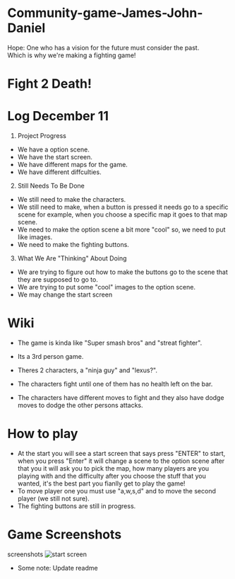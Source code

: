 # Community-game-James-John-Daniel
Hope: One who has a vision for the future must consider the past.
<br>
Which is why we're making a fighting game!<br>

# Fight 2 Death!

# Log December 11
1. Project Progress
- We have a option scene.
- We have the start screen.
- We have different maps for the game.
- We have different diffculties.


2. Still Needs To Be Done
- We still need to make the characters.
- We still need to make, when a button is pressed it needs go to a specific scene for example, when you choose a specific map it goes to that map scene.
- We need to make the option scene a bit more "cool" so, we need to put like images.
- We need to make the fighting buttons.

3. What We Are "Thinking" About Doing
- We are trying to figure out how to make the buttons go to the scene that they are supposed to go to.
- We are trying to put some "cool" images to the option scene.
- We may change the start screen


# Wiki 
- The game is kinda like "Super smash bros" and "streat fighter".
- Its a 3rd person game.
- Theres 2 characters, a "ninja guy" and "lexus?".
- The characters fight until one of them has no health left on the bar.

- The characters have different moves to fight and they also have dodge moves to dodge the other persons attacks.

# How to play
- At the start you will see a start screen that says press "ENTER" to start, when you press "Enter" it will change a scene to the option scene after that you it will ask you to pick the map, how many players are you playing with and the difficulty after you choose the stuff that you wanted, it's the best part you fianlly get to play the game!
- To move player one you must use "a,w,s,d" and to move the second player (we still not sure).
- The fighting buttons are still in progress.

# Game Screenshots
screenshots
![start screen](https://github.com/NeighborhoodDeficiency/Community-game-James-John-Daniel/blob/master/pictures/start%20screan%20picture.PNG)


- Some note: Update readme
